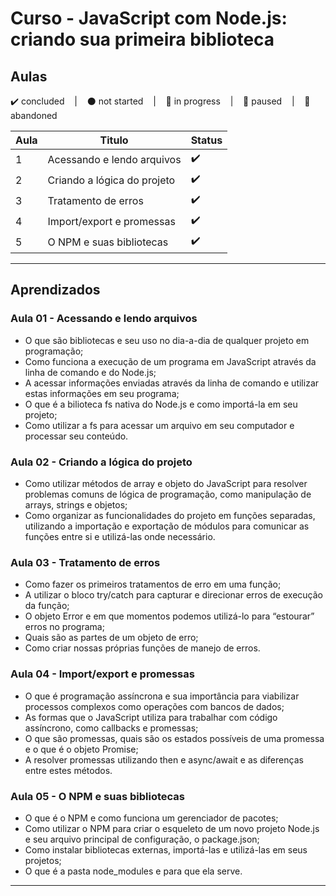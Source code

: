 # Curso - JavaScript com Node.js: criando sua primeira biblioteca

## Aulas
<p>
  ✔️ concluded &nbsp;&nbsp;&nbsp;|&nbsp;&nbsp;&nbsp;
  ⚫ not started &nbsp;&nbsp;&nbsp;|&nbsp;&nbsp;&nbsp;
  🔵 in progress &nbsp;&nbsp;&nbsp;|&nbsp;&nbsp;&nbsp;
  🔶 paused &nbsp;&nbsp;&nbsp;|&nbsp;&nbsp;&nbsp;
  🔴 abandoned 
</p>

| Aula | Titulo | Status |
| --- | --- | --- |
| 1 | Acessando e lendo arquivos  | ✔️ |
| 2 | Criando a lógica do projeto | ✔️ |
| 3 | Tratamento de erros | ✔️ |
| 4 | Import/export e promessas | ✔️ |
| 5 | O NPM e suas bibliotecas | ✔️ |

---

## Aprendizados

### Aula 01 - Acessando e lendo arquivos 
<ul>
  <li>O que são bibliotecas e seu uso no dia-a-dia de qualquer projeto em programação;</li>
  <li>Como funciona a execução de um programa em JavaScript através da linha de comando e do Node.js;</li>
  <li>A acessar informações enviadas através da linha de comando e utilizar estas informações em seu programa;</li>
  <li>O que é a bilioteca fs nativa do Node.js e como importá-la em seu projeto;</li>
  <li>Como utilizar a fs para acessar um arquivo em seu computador e processar seu conteúdo.</li>
</ul>

### Aula 02 - Criando a lógica do projeto
<ul>
  <li>Como utilizar métodos de array e objeto do JavaScript para resolver problemas comuns de lógica de programação, como manipulação de arrays, strings e objetos;</li>
  <li>Como organizar as funcionalidades do projeto em funções separadas, utilizando a importação e exportação de módulos para comunicar as funções entre si e utilizá-las onde necessário.</li>
</ul>

### Aula 03 - Tratamento de erros
<ul>
  <li>Como fazer os primeiros tratamentos de erro em uma função;</li>
  <li>A utilizar o bloco try/catch para capturar e direcionar erros de execução da função;</li>
  <li>O objeto Error e em que momentos podemos utilizá-lo para “estourar” erros no programa;</li>
  <li>Quais são as partes de um objeto de erro;</li>
  <li>Como criar nossas próprias funções de manejo de erros.</li>
</ul>

### Aula 04 - Import/export e promessas
<ul>
  <li>O que é programação assíncrona e sua importância para viabilizar processos complexos como operações com bancos de dados;</li>
  <li>As formas que o JavaScript utiliza para trabalhar com código assíncrono, como callbacks e promessas;</li>
  <li>O que são promessas, quais são os estados possíveis de uma promessa e o que é o objeto Promise;</li>
  <li>A resolver promessas utilizando then e async/await e as diferenças entre estes métodos.</li>
</ul>

### Aula 05 - O NPM e suas bibliotecas
<ul>
  <li>O que é o NPM e como funciona um gerenciador de pacotes;</li>
  <li>Como utilizar o NPM para criar o esqueleto de um novo projeto Node.js e seu arquivo principal de configuração, o package.json;</li>
  <li>Como instalar bibliotecas externas, importá-las e utilizá-las em seus projetos;</li>
  <li>O que é a pasta node_modules e para que ela serve.</li>
</ul>

---

<!-- ## 🎯 Projeto desenvolvido
Este é o screenshot do projeto que foi desenvolvido durante o curso:

<p align="center">
  <img alt="Miniatura da imagem do projeto"src="../../.github/thumbs/preview.jpg">
</p> -->